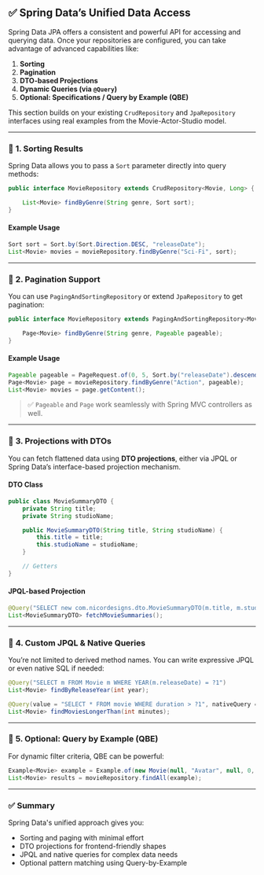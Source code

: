 ## ✅ Spring Data’s Unified Data Access

Spring Data JPA offers a consistent and powerful API for accessing and querying data. Once your repositories are configured, you can take advantage of advanced capabilities like:

1. **Sorting**
2. **Pagination**
3. **DTO-based Projections**
4. **Dynamic Queries (via `@Query`)**
5. **Optional: Specifications / Query by Example (QBE)**

This section builds on your existing `CrudRepository` and `JpaRepository` interfaces using real examples from the Movie-Actor-Studio model.

---

### 📌 **1. Sorting Results**

Spring Data allows you to pass a `Sort` parameter directly into query methods:

```java
public interface MovieRepository extends CrudRepository<Movie, Long> {

    List<Movie> findByGenre(String genre, Sort sort);
}
```

#### Example Usage

```java
Sort sort = Sort.by(Sort.Direction.DESC, "releaseDate");
List<Movie> movies = movieRepository.findByGenre("Sci-Fi", sort);
```

---

### 📌 **2. Pagination Support**

You can use `PagingAndSortingRepository` or extend `JpaRepository` to get pagination:

```java
public interface MovieRepository extends PagingAndSortingRepository<Movie, Long> {

    Page<Movie> findByGenre(String genre, Pageable pageable);
}
```

#### Example Usage

```java
Pageable pageable = PageRequest.of(0, 5, Sort.by("releaseDate").descending());
Page<Movie> page = movieRepository.findByGenre("Action", pageable);
List<Movie> movies = page.getContent();
```

> ✅ `Pageable` and `Page` work seamlessly with Spring MVC controllers as well.

---

### 📌 **3. Projections with DTOs**

You can fetch flattened data using **DTO projections**, either via JPQL or Spring Data’s interface-based projection mechanism.

#### DTO Class

```java
public class MovieSummaryDTO {
    private String title;
    private String studioName;

    public MovieSummaryDTO(String title, String studioName) {
        this.title = title;
        this.studioName = studioName;
    }

    // Getters
}
```

#### JPQL-based Projection

```java
@Query("SELECT new com.nicordesigns.dto.MovieSummaryDTO(m.title, m.studio.studioName) FROM Movie m")
List<MovieSummaryDTO> fetchMovieSummaries();
```

---

### 📌 **4. Custom JPQL & Native Queries**

You’re not limited to derived method names. You can write expressive JPQL or even native SQL if needed:

```java
@Query("SELECT m FROM Movie m WHERE YEAR(m.releaseDate) = ?1")
List<Movie> findByReleaseYear(int year);

@Query(value = "SELECT * FROM movie WHERE duration > ?1", nativeQuery = true)
List<Movie> findMoviesLongerThan(int minutes);
```

---

### 📌 **5. Optional: Query by Example (QBE)**

For dynamic filter criteria, QBE can be powerful:

```java
Example<Movie> example = Example.of(new Movie(null, "Avatar", null, 0, null, null, null, null));
List<Movie> results = movieRepository.findAll(example);
```

---

### ✅ Summary

Spring Data's unified approach gives you:

- Sorting and paging with minimal effort
- DTO projections for frontend-friendly shapes
- JPQL and native queries for complex data needs
- Optional pattern matching using Query-by-Example


